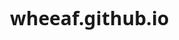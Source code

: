 # wheeaf.github.io
<html> 
    <head> <meta charset="utf-8">
        <base target="_blank">
        <style>
            body {
            font-family: system-ui;
            font-size: 18px;
            line-height: 22px;
            margin: 0 30px 0;}
            h1 {
            font-family: system-ui;
            font-size: 30px;
            line-height: 37px;}
            h3 {
            font-family: system-ui;
           font-weight: bold; 
           margin: 0 0 .1em 0;}
          p{
           margin: 0 0 .88em 0;}
          img {
             max-width: 100%;
             height: auto;
           padding-right: 50px;
        } 
        a {
            text-decoration: none;
            border-bottom: 0.5px solid rgba(255, 255, 255, 0.5);
        }
        #bigblock {
            width: 1400px;
            height: 750px; 
            padding: 10px;        
border-radius: 32px;
        }
          .block1 {
            width: 400px;
            max-height: 1000px;
            padding-right: 50px;
            padding-top: 30px;
            float:left;
          }
          .block2 {
            width: 400px;
            max-height: 1000px;
            padding-right: 50px;
            float:left;
          }
          .block3 {
            width: 400px;
            max-height: 1000px;
            padding-right: 50px;
            float:left;  
          }
          .block4 {
            width: 400px;
            max-height: 1000px;
            padding-right: 50px;
            float:left;
          }
          #block5 {
            font-family: system-ui;
            font-size: 18px;
    width: 1200px;
    display: inline-table;
  margin: 0.3em 20%;
	}
#link1 {
	width: 350px;
	height: 20px;
    display: inline-block;
	padding: 0;
}
#link2 {
    width: 350px;
	height: 20px;
    display: inline-block;
	padding: 0;
}
#link3 {
    width: 350px;
	height: 20px;
    display: inline-block;
	padding: 0;
}
#footer {
    position: fixed;
    left: 0; 
    bottom: 0;
    padding: 5px;
    background: #000000;
    color: #fff;
    width: 100%;
}

        </style>
        <body link="white" vlink="white" alink="#ff0000">
            <div id="bigblock"><div class="block1">
                <section> 
             <img src='https://i.postimg.cc/prmfsBVP/photo-2023-01-29-16-14-09-1.png' 
alt='Приветики!'/>
            </section>
            <p>
                    <h1>
                        Кто я?
                    </h1>
                    Привет! Меня зовут Юля, я SMM-менеджер <br>и редактор социальных сетей.<br>
                    Пишу тексты, клепаю картинки, провожу съёмки, настраиваю рекламу 
                    и делаю так, чтобы это всё расширяло комьюнити вокруг продукта.
                </p>
            </div>
            <div class="block2">
                <h1>Где работала?</h1>
                <p>
                    <h3>SMM-агентство NOIZRUM</h3> 
                    Писала тексты для корпоративных соцсетей, составляла аудиты,
                    занималась отчётностью <br>и аналитикой. Ещё на мне была модерация
                    <br>и работа с комьюнити на всех проектах агентства.</p>
            <p class="positioned"><h3>SMM-агентство Digital Milestone</h3>
                Работала на проекте Учи.ру — детской образовательной онлайн-платформе. Вела соцсети в паре с лидером проекта, делала отчёты, аудиты, спецпроекты.
            </p>
            <p><h3>SMM-агентство «Механика»</h3>
            Вела пять маленьких проектов как контент-менеджер. Писала тексты, подбирала визуал,<br>
        участвовала в обновлении фирстиля брендов. Часть проектов агентства помогала запускать <br>с нуля.</p>
        <p><h3>Steelseries</h3>
        Была малдшим модератором. Помогала развивать комьюнити, тушила пожары <br>в комментариях
    и помогала SMM-команде придумывать виральные креативы.</p>
            </div>
            <div class="block3">
                <h1>Где училась?</h1>
           <p><h3>Вышка</h3>
           Незаконченная, по химии — УрФу ИЕНим. Занималась исследованием
             высокотемпературной электрохимии радиоактивных металлов.
            Теперь это просто кулстори.</p>
          
            <p><h3>Курсы</h3>
           <li>I ступень Школы редакторов Бюро Горбунова</li>
           <li>Курс SETTERS по SMM</li>
         <li>Курсы Студии Чижова по SMM</li>
            </p>
        </div>
        <div class="block4">
            <p><h1>Какие хобби?</h1>
            Люблю уличную фотографию. Стараюсь фотографировать много, пока невдумчиво.
            Хотела бы в будущем больше сосредотчиться на работе с мобильной фотографией и видео.
        Ещё играю в компьютерные игры — люблю серию Dark Souls, Warhammer Total War, Dwarf Fortress.
    В остальном ― читаю книжки, смотрю фильмы, гуляю по Москве и барчикам.</p>
        </div>
            <div id="footer">
                <div id="block5">
                    <div id="link1"><p><a href="https://t.me/wheaaf">Телеграм</a></p></div>
                <div id="link2"><p><a href="https://www.facebook.com/profile.php?id=100079736958446">Фейсбук</a></p></div>
                    <div id="link3"><p><a href="https://www.instagram.com/pshenichniy_logos/">Инстаграм</a></p></div></div></div>
            </div>
        </body> 
    </head>
</html>

